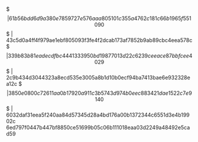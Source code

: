 $$$ | 61b56bdd6d9a380e7859727e576aaa805101c355a4762c181c66b1965f551090                                                                                                             
$$$ | 43c5d0a4ff4f979ae1ebf805093f3fe4f2dcab173af7852b9ab89cbc4eea578c                                                                                                             
$$$ | 339b83b81eadecdfbc4441333950bd19877013d22c6239ceeace87bbfcee4029                                                                                                              $$$ | 2c9b434d3044323a8ecd535e3005a8b1d10b0ecf94ba7413bae6e932328ea12c                                                                                                              $$$ | 3850e0800c72611aa0b17920a911c3b5743d974b0eec883421dae1522c7e9140                                                          
$$$ | 6032daf31eea5f240aa84d57345d28a4bd176a00b1372344c6551d3e4b19902c
6ed797f0447b447bf8850ce51699b05c06b111018eaa03d2249a48492e5cad59
